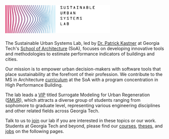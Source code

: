 <div style="margin-bottom: 20px;">
  <img src="assets/img/cd/sustainlab-logo-wordmark-color-black.svg" 
       class="img-fluid theme-aware-logo" 
       style="max-width: 60%; min-width: 330px;" 
       alt="SustainLab Logo">
</div>

The Sustainable Urban Systems Lab, led by [Dr. Patrick Kastner](/team/) at Georgia Tech's [School of Architecture](https://arch.gatech.edu/) (SoA), focuses on developing innovative tools and methodologies to estimate performance indicators of buildings and cities.

Our mission is to empower urban decision-makers with software tools that place sustainability at the forefront of their profession. We contribute to the MS in Architecture [curriculum](https://arch.gatech.edu/high-performance-building-lab-curriculum) at the SoA with a program concentration in High Performance Building.

The lab leads a [VIP][VIP] titled Surrogate Modeling for Urban Regeneration ([SMUR](https://vip-smur.github.io/)), which attracts a diverse group of students ranging from sophomore to graduate level, representing various engineering disciplines and other related fields across Georgia Tech.

Talk to us to [join](/join/) our lab if you are interested in these topics or our work. Students at Georgia Tech and beyond, please find our [courses](/teaching/), [theses](/theses/), and [jobs](/join/) on the following pages.

[VIP]: https://vip.gatech.edu/vip-vertically-integrated-projects-program "The Vertically Integrated Projects (VIP) Program is a transformative approach to enhancing higher education by engaging undergraduate and graduate students in ambitious, long-term, large-scale, multidisciplinary project teams that are led by faculty."

